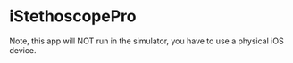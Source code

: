 # iStethoscopePro

Note, this app will NOT run in the simulator, you have to use a physical iOS device.
